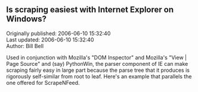 ## Is scraping easiest with Internet Explorer on Windows?  
Originally published: 2006-06-10 15:32:40  
Last updated: 2006-06-10 15:32:40  
Author: Bill Bell  
  
Used in conjunction with Mozilla's "DOM Inspector" and Mozilla's "View | Page Source" and (say) PythonWin, the parser component of IE can make scraping fairly easy in large part because the parse tree that it produces is rigorously self-similar from root to leaf. Here's an example that parallels the one offered for ScrapeNFeed.
